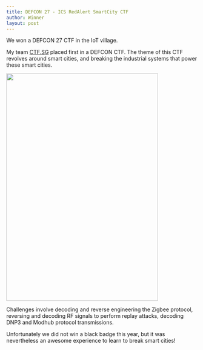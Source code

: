 ```yaml
---
title: DEFCON 27 - ICS RedAlert SmartCity CTF
author: Winner
layout: post
---
```


We won a DEFCON 27 CTF in the IoT village.

My team [CTF.SG](https://ctftime.org/team/77768) placed first in a DEFCON CTF. The theme of this CTF revolves around smart cities, and breaking the industrial systems that power these smart cities.

<span class="image right"><img src="{{ 'assets/images/red-alert-2019.jpeg' | relative_url }}" alt="" width="400" height="600" /></span>

Challenges involve decoding and reverse engineering the Zigbee protocol, reversing and decoding RF signals to perform replay attacks, decoding DNP3 and Modhub protocol transmissions.

Unfortunately we did not win a black badge this year, but it was nevertheless an awesome experience to learn to break smart cities!
